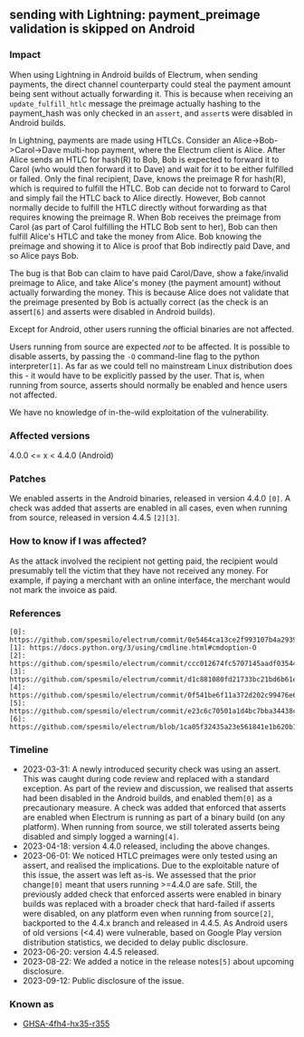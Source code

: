 ## sending with Lightning: payment_preimage validation is skipped on Android


### Impact
When using Lightning in Android builds of Electrum, when sending payments, the direct channel counterparty could steal the payment amount being sent without actually forwarding it. This is because when receiving an `update_fulfill_htlc` message the preimage actually hashing to the payment_hash was only checked in an `assert`, and `assert`s were disabled in Android builds.

In Lightning, payments are made using HTLCs. Consider an Alice->Bob->Carol->Dave multi-hop payment, where the Electrum client is Alice. After Alice sends an HTLC for hash(R) to Bob, Bob is expected to forward it to Carol (who would then forward it to Dave) and wait for it to be either fulfilled or failed. Only the final recipient, Dave, knows the preimage R for hash(R), which is required to fulfill the HTLC. Bob can decide not to forward to Carol and simply fail the HTLC back to Alice directly. However, Bob cannot normally decide to fulfill the HTLC directly without forwarding as that requires knowing the preimage R. When Bob receives the preimage from Carol (as part of Carol fulfilling the HTLC Bob sent to her), Bob can then fulfill Alice's HTLC and take the money from Alice. Bob knowing the preimage and showing it to Alice is proof that Bob indirectly paid Dave, and so Alice pays Bob.

The bug is that Bob can claim to have paid Carol/Dave, show a fake/invalid preimage to Alice, and take Alice's money (the payment amount) without actually forwarding the money. This is because Alice does not validate that the preimage presented by Bob is actually correct (as the check is an assert`[6]` and asserts were disabled in Android builds).

Except for Android, other users running the official binaries are not affected.

Users running from source are expected *not* to be affected. It is possible to disable asserts, by passing the `-O` command-line flag to the python interpreter`[1]`. As far as we could tell no mainstream Linux distribution does this - it would have to be explicitly passed by the user. That is, when running from source, asserts should normally be enabled and hence users not affected.

We have no knowledge of in-the-wild exploitation of the vulnerability.


### Affected versions

4.0.0 <= x < 4.4.0 (Android)


### Patches
We enabled asserts in the Android binaries, released in version 4.4.0 `[0]`.
A check was added that asserts are enabled in all cases, even when running from source, released in version 4.4.5 `[2][3]`.


### How to know if I was affected?
As the attack involved the recipient not getting paid, the recipient would presumably tell the victim that they have not received any money. For example, if paying a merchant with an online interface, the merchant would not mark the invoice as paid.


### References
```
[0]: https://github.com/spesmilo/electrum/commit/0e5464ca13ce2f993107b4a293982ea4bfc434b5
[1]: https://docs.python.org/3/using/cmdline.html#cmdoption-O
[2]: https://github.com/spesmilo/electrum/commit/ccc012674fc5707145aadf035440f6d63c9d5bbc
[3]: https://github.com/spesmilo/electrum/commit/d1c881080fd21733bc21bd6b61e62247a2960a9d
[4]: https://github.com/spesmilo/electrum/commit/0f541be6f11a372d202c99476e6d051184006bba
[5]: https://github.com/spesmilo/electrum/commit/e23c6c70501a1d4bc7bba34438ce7b4e84894191
[6]: https://github.com/spesmilo/electrum/blob/1ca05f32435a23e561841e1b620b1c7620c29d83/electrum/lnchannel.py#L1432
```


### Timeline
- 2023-03-31: A newly introduced security check was using an assert. This was caught during code review and replaced with a standard exception. As part of the review and discussion, we realised that asserts had been disabled in the Android builds, and enabled them`[0]` as a precautionary measure. A check was added that enforced that asserts are enabled when Electrum is running as part of a binary build (on any platform). When running from source, we still tolerated asserts being disabled and simply logged a warning`[4]`.
- 2023-04-18: version 4.4.0 released, including the above changes.
- 2023-06-01: We noticed HTLC preimages were only tested using an assert, and realised the implications. Due to the exploitable nature of this issue, the assert was left as-is. We assessed that the prior change`[0]` meant that users running >=4.4.0 are safe. Still, the previously added check that enforced asserts were enabled in binary builds was replaced with a broader check that hard-failed if asserts were disabled, on any platform even when running from source`[2]`, backported to the 4.4.x branch and released in 4.4.5. As Android users of old versions (<4.4) were vulnerable, based on Google Play version distribution statistics, we decided to delay public disclosure.
- 2023-06-20: version 4.4.5 released.
- 2023-08-22: We added a notice in the release notes`[5]` about upcoming disclosure.
- 2023-09-12: Public disclosure of the issue.


### Known as

- [GHSA-4fh4-hx35-r355](https://github.com/spesmilo/electrum/security/advisories/GHSA-9gpc-prj9-89x7)
